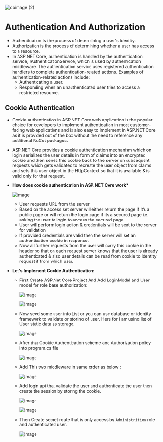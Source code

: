 

![cbimage (2)](https://github.com/jil1710/readmedemo/assets/125335932/dcea5a56-7d8f-429e-b3f7-778f4b5f3118)

# Authentication And Authorization

- Authentication is the process of determining a user's identity.
- Authorization is the process of determining whether a user has access to a resource.
- In ASP.NET Core, authentication is handled by the authentication service, IAuthenticationService, which is used by authentication middleware. The authentication service uses registered authentication handlers to complete authentication-related actions. Examples of authentication-related actions include:
    - Authenticating a user.
    - Responding when an unauthenticated user tries to access a restricted resource.
 
## Cookie Authentication

- Cookie authentication in ASP.NET Core web application is the popular choice for developers to implement authentication in most customer-facing web applications and is also easy to implement in ASP.NET Core as it is provided out of the box without the need to reference any additional NuGet packages.
- ASP.NET Core provides a cookie authentication mechanism which on login serializes the user details in form of claims into an encrypted cookie and then sends this cookie back to the server on subsequent requests which gets validated to recreate the user object from claims and sets this user object in the HttpContext so that it is available & is valid only for that request.

- **How does cookie authentication in ASP.NET Core work?**

  ![image](https://github.com/jil1710/readmedemo/assets/125335932/b219f13f-472b-4998-9b34-f726faeede42)

  - User requests URL from the server
  - Based on the access set server will either return the page if it’s a public page or will return the login page if its a secured page i.e. asking the user to login to access the secured page
  - User will perform login action & credentials will be sent to the server for validation
  - If provided credentials are valid then the server will set an authentication cookie in response.
  - Now all further requests from the user will carry this cookie in the header so that on each request server knows that the user is already authenticated & also user details can be read from cookie to identity request if from which user.

- **Let's Implement Cookie Authentication:**

  - First Create ASP.Net Core Project And Add LoginModel and User model for role base authorization:

    ![image](https://github.com/jil1710/readmedemo/assets/125335932/ea52c3c1-02a8-40d9-b6ed-ae6c0073dadd)

    ![image](https://github.com/jil1710/readmedemo/assets/125335932/c52c93b8-70e0-414d-8811-1c60cddd7956)

  - Now seed some user into List<User> or you can use database or identity framework to validate or storing of user. Here for i am using list of User static data as storage.

    ![image](https://github.com/jil1710/readmedemo/assets/125335932/a4a85237-21ab-40f6-920d-6f1f2579237d)

  - After that Cookie Authentication scheme and Authorization policy into program.cs file

    ![image](https://github.com/jil1710/readmedemo/assets/125335932/98fef953-8926-49d2-8a9a-c50a968dc116)

  - Add This two middleware in same order as below :

    ![image](https://github.com/jil1710/readmedemo/assets/125335932/991e8ad1-1881-4a46-81b4-a52af98c016a)

  - Add login api that validate the user and authenticate the user then create the session by storing the cookie.

    ![image](https://github.com/jil1710/readmedemo/assets/125335932/0dc20e57-bed6-46e2-bcae-15c627b4de7a)

    ![image](https://github.com/jil1710/readmedemo/assets/125335932/7bb81bd9-39df-4454-baf1-432102f682a5)


  - Then Create secret route that is only access by `Administrition` role and authenticated user.

    ![image](https://github.com/jil1710/readmedemo/assets/125335932/823ea762-c6f5-4a8d-8aba-0a3d1938bd5b)








  


